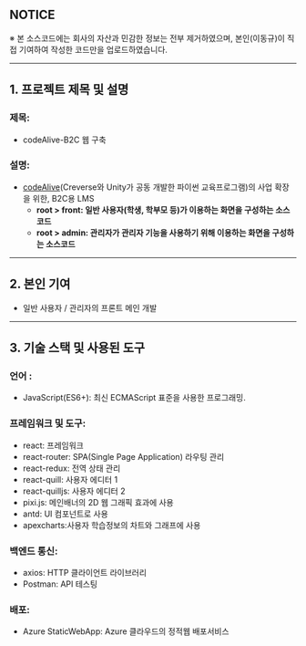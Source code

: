 ## NOTICE

※ 본 소스코드에는 회사의 자산과 민감한 정보는 전부 제거하였으며, 본인(이동규)이 직접 기여하여 작성한 코드만을 업로드하였습니다.

------



## 1. 프로젝트 제목 및 설명

### 제목:

- codeAlive-B2C 웹 구축

### 설명:

- [codeAlive](https://www.codealive.co.kr/)(Creverse와 Unity가 공동 개발한 파이썬 교육프로그램)의 사업 확장을 위한, B2C용 LMS
  - **root > front: 일반 사용자(학생, 학부모 등)가 이용하는 화면을 구성하는 소스코드**
  - **root > admin: 관리자가 관리자 기능을 사용하기 위해 이용하는 화면을 구성하는 소스코드**


------



## 2. 본인 기여

- 일반 사용자 / 관리자의 프론트 메인 개발

------



## 3. 기술 스택 및 사용된 도구

### 언어 :

- JavaScript(ES6+): 최신 ECMAScript 표준을 사용한 프로그래밍.

### 프레임워크 및 도구:

- react: 프레임워크
- react-router: SPA(Single Page Application) 라우팅 관리
- react-redux: 전역 상태 관리
- react-quill: 사용자 에디터 1
- react-quilljs: 사용자 에디터 2
- pixi.js: 메인배너의 2D 웹 그래픽 효과에 사용
- antd: UI 컴포넌트로 사용
- apexcharts:사용자 학습정보의 차트와 그래프에 사용

### 백엔드 통신:

- axios: HTTP 클라이언트 라이브러리
- Postman: API 테스팅

### 배포:

- Azure StaticWebApp: Azure 클라우드의 정적웹 배포서비스
